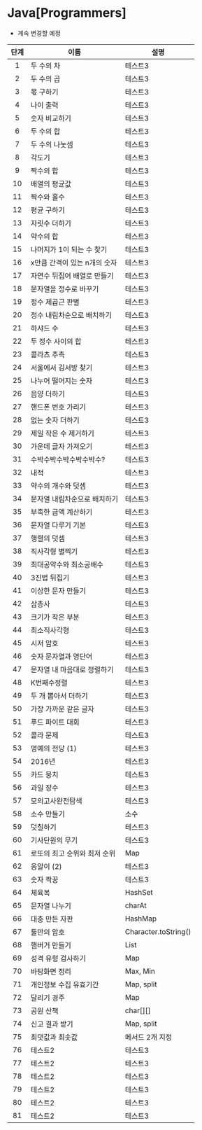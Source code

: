# Java[Programmers]
* 계속 변경할 예정

|단계|이름|설명|
|:---:|---|---|
|1|두 수의 차|테스트3|
|2|두 수의 곱|테스트3|
|3|몫 구하기|테스트3|
|4|나이 출력|테스트3|
|5|숫자 비교하기|테스트3|
|6|두 수의 합|테스트3|
|7|두 수의 나눗셈|테스트3|
|8|각도기|테스트3|
|9|짝수의 합|테스트3|
|10|배열의 평균값|테스트3|
|11|짝수와 홀수|테스트3|
|12|평균 구하기|테스트3|
|13|자릿수 더하기|테스트3|
|14|약수의 합|테스트3|
|15|나머지가 1이 되는 수 찾기|테스트3|
|16|x만큼 간격이 있는 n개의 숫자|테스트3|
|17|자연수 뒤집어 배열로 만들기|테스트3|
|18|문자열을 정수로 바꾸기|테스트3|
|19|정수 제곱근 판별|테스트3|
|20|정수 내림차순으로 배치하기|테스트3|
|21|하샤드 수|테스트3|
|22|두 정수 사이의 합|테스트3|
|23|콜라츠 추측|테스트3|
|24|서울에서 김서방 찾기|테스트3|
|25|나누어 떨어지는 숫자|테스트3|
|26|음양 더하기|테스트3|
|27|핸드폰 번호 가리기|테스트3|
|28|없는 숫자 더하기|테스트3|
|29|제일 작은 수 제거하기|테스트3|
|30|가운데 글자 가져오기|테스트3|
|31|수박수박수박수박수박수?|테스트3|
|32|내적|테스트3|
|33|약수의 개수와 덧셈|테스트3|
|34|문자열 내림차순으로 배치하기|테스트3|
|35|부족한 금액 계산하기|테스트3|
|36|문자열 다루기 기본|테스트3|
|37|행렬의 덧셈|테스트3|
|38|직사각형 별찍기|테스트3|
|39|최대공약수와 최소공배수|테스트3|
|40|3진법 뒤집기|테스트3|
|41|이상한 문자 만들기|테스트3|
|42|삼총사|테스트3|
|43|크기가 작은 부분|테스트3|
|44|최소직사각형|테스트3|
|45|시저 암호|테스트3|
|46|숫자 문자열과 영단어|테스트3|
|47|문자열 내 마음대로 정렬하기|테스트3|
|48|K번째수정렬|테스트3|
|49|두 개 뽑아서 더하기|테스트3|
|50|가장 가까운 같은 글자|테스트3|
|51|푸드 파이트 대회|테스트3|
|52|콜라 문제|테스트3|
|53|명예의 전당 (1)|테스트3|
|54|2016년|테스트3|
|55|카드 뭉치|테스트3|
|56|과일 장수|테스트3|
|57|모의고사완전탐색|테스트3|
|58|소수 만들기|소수|
|59|덧칠하기|테스트3
|60|기사단원의 무기|테스트3||
|61|로또의 최고 순위와 최저 순위|Map|
|62|옹알이 (2)|테스트3|
|63|숫자 짝꿍|테스트3|
|64|체육복|HashSet|
|65|문자열 나누기|charAt|
|66|대충 만든 자판|HashMap|
|67|둘만의 암호|Character.toString()|
|68|햄버거 만들기|List|
|69|성격 유형 검사하기|Map|
|70|바탕화면 정리|Max, Min|
|71|개인정보 수집 유효기간|Map, split|
|72|달리기 경주|Map|
|73|공원 산책|char[][]|
|74|신고 결과 받기|Map, split|
|75|최댓값과 최솟값|메서드 2개 지정|
|76|테스트2|테스트3|
|77|테스트2|테스트3|
|78|테스트2|테스트3|
|79|테스트2|테스트3|
|80|테스트2|테스트3|
|81|테스트2|테스트3|

